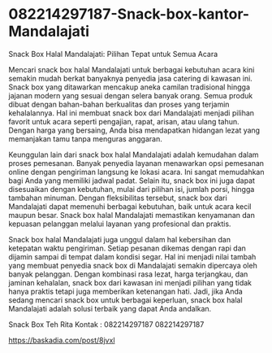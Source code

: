 # 082214297187-Snack-box-kantor-Mandalajati
Snack Box Halal Mandalajati: Pilihan Tepat untuk Semua Acara  

Mencari snack box halal Mandalajati untuk berbagai kebutuhan acara kini semakin mudah berkat banyaknya penyedia jasa catering di kawasan ini. Snack box yang ditawarkan mencakup aneka camilan tradisional hingga jajanan modern yang sesuai dengan selera banyak orang. Semua produk dibuat dengan bahan-bahan berkualitas dan proses yang terjamin kehalalannya. Hal ini membuat snack box dari Mandalajati menjadi pilihan favorit untuk acara seperti pengajian, rapat, arisan, atau ulang tahun. Dengan harga yang bersaing, Anda bisa mendapatkan hidangan lezat yang memanjakan tamu tanpa menguras anggaran.  

Keunggulan lain dari snack box halal Mandalajati adalah kemudahan dalam proses pemesanan. Banyak penyedia layanan menawarkan opsi pemesanan online dengan pengiriman langsung ke lokasi acara. Ini sangat memudahkan bagi Anda yang memiliki jadwal padat. Selain itu, snack box ini juga dapat disesuaikan dengan kebutuhan, mulai dari pilihan isi, jumlah porsi, hingga tambahan minuman. Dengan fleksibilitas tersebut, snack box dari Mandalajati dapat memenuhi berbagai kebutuhan, baik untuk acara kecil maupun besar. Snack box halal Mandalajati memastikan kenyamanan dan kepuasan pelanggan melalui layanan yang profesional dan praktis.  

Snack box halal Mandalajati juga unggul dalam hal kebersihan dan ketepatan waktu pengiriman. Setiap pesanan dikemas dengan rapi dan dijamin sampai di tempat dalam kondisi segar. Hal ini menjadi nilai tambah yang membuat penyedia snack box di Mandalajati semakin dipercaya oleh banyak pelanggan. Dengan kombinasi rasa lezat, harga terjangkau, dan jaminan kehalalan, snack box dari kawasan ini menjadi pilihan yang tidak hanya praktis tetapi juga memberikan ketenangan hati. Jadi, jika Anda sedang mencari snack box untuk berbagai keperluan, snack box halal Mandalajati adalah solusi terbaik yang dapat Anda andalkan.  

Snack Box Teh Rita
Kontak :
082214297187
082214297187

https://baskadia.com/post/8jvxl

